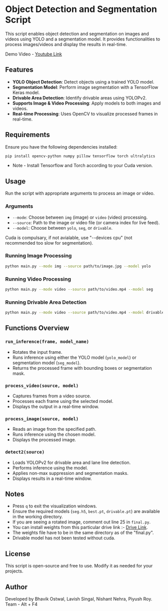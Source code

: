 # Object Detection and Segmentation Script

This script enables object detection and segmentation on images and videos using YOLO and a segmentation model. It provides functionalities to process images/videos and display the results in real-time.

Demo Video - [Youtube Link](https://youtu.be/K_3e20Aoh2U)

## Features
- **YOLO Object Detection**: Detect objects using a trained YOLO model.
- **Segmentation Model**: Perform image segmentation with a TensorFlow Keras model.
- **Drivable Area Detection**: Identify drivable areas using YOLOPv2.
- **Supports Image & Video Processing**: Apply models to both images and videos.
- **Real-time Processing**: Uses OpenCV to visualize processed frames in real-time.

## Requirements
Ensure you have the following dependencies installed:
```bash
pip install opencv-python numpy pillow tensorflow torch ultralytics
```
- Note - Install Tensorflow and Torch according to your Cuda version.

## Usage
Run the script with appropriate arguments to process an image or video.

### Arguments
- `--mode`: Choose between `img` (image) or `video` (video) processing.
- `--source`: Path to the image or video file (or camera index for live feed).
- `--model`: Choose between `yolo`, `seg`, or `drivable`.

Cuda is compulsary, if not avialable, use "--devices cpu" (not recommended too slow for segmentation).

### Running Image Processing
```bash
python main.py --mode img --source path/to/image.jpg --model yolo
```

### Running Video Processing
```bash
python main.py --mode video --source path/to/video.mp4 --model seg
```

### Running Drivable Area Detection
```bash
python main.py --mode video --source path/to/video.mp4 --model drivable
```

## Functions Overview

### `run_inference(frame, model_name)`
- Rotates the input frame.
- Runs inference using either the YOLO model (`yolo_model`) or segmentation model (`seg_model`).
- Returns the processed frame with bounding boxes or segmentation mask.

### `process_video(source, model)`
- Captures frames from a video source.
- Processes each frame using the selected model.
- Displays the output in a real-time window.

### `process_image(source, model)`
- Reads an image from the specified path.
- Runs inference using the chosen model.
- Displays the processed image.

### `detect2(source)`
- Loads YOLOPv2 for drivable area and lane line detection.
- Performs inference using the model.
- Applies non-max suppression and segmentation masks.
- Displays results in a real-time window.

## Notes
- Press `q` to exit the visualization windows.
- Ensure the required models (`seg.h5`, `best.pt`, `drivable.pt`) are available in the working directory.
- If you are seeing a rotated image, comment out line 25 in `final.py`.
- You can install weights from this particular drive link :- [Drive Link](https://drive.google.com/drive/folders/1KonFycHYrUBVg0nwwILY_8xKxf6mv18k?usp=sharing). 
- The weights file have to be in the same directory as of the "final.py".
- Drivable model has not been tested without cuda.

## License
This script is open-source and free to use. Modify it as needed for your projects.

## Author
Developed by Bhavik Ostwal, Lavish Singal, Nishant Nehra, Piyush Roy.
Team - Alt + F4